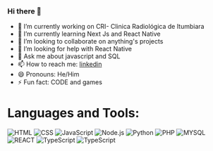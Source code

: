 ### Hi there 👋

<!--
**wilderbarboza/wilderbarboza** is a ✨ _special_ ✨ repository because its `README.md` (this file) appears on your GitHub profile.

Here are some ideas to get you started:
-->
- 🔭 I’m currently working on CRI- Clinica Radiológica de Itumbiara
- 🌱 I’m currently learning Next Js and React Native
- 👯 I’m looking to collaborate on anything's projects
- 🤔 I’m looking for help with React Native
- 💬 Ask me about javascript and SQL
- 📫 How to reach me: [linkedin](https://www.linkedin.com/in/wilder-barboza-885555101/)
- 😄 Pronouns: He/Him
- ⚡ Fun fact: CODE and games

# Languages and Tools:
<picture>
 <source media="(prefers-color-scheme: dark)" srcset="https://img.shields.io/badge/HTML5-E34F26?style=for-the-badge&logo=html5&logoColor=white">
 <source media="(prefers-color-scheme: light)" srcset="https://img.shields.io/badge/HTML5-E34F26?style=for-the-badge&logo=html5&logoColor=white">
 <img alt="HTML" src="">
</picture>
<picture>
 <source media="(prefers-color-scheme: dark)" srcset="https://img.shields.io/badge/CSS3-1572B6?style=for-the-badge&logo=css3&logoColor=white">
 <source media="(prefers-color-scheme: light)" srcset="https://img.shields.io/badge/CSS3-1572B6?style=for-the-badge&logo=css3&logoColor=white">
 <img alt="CSS" src="">
</picture>
<picture>
 <source media="(prefers-color-scheme: dark)" srcset="https://img.shields.io/badge/JavaScript-F7DF1E?style=for-the-badge&logo=javascript&logoColor=black">
 <source media="(prefers-color-scheme: light)" srcset="https://img.shields.io/badge/JavaScript-F7DF1E?style=for-the-badge&logo=javascript&logoColor=black">
 <img alt="JavaScript" src="">
</picture>
<picture>
 <source media="(prefers-color-scheme: dark)" srcset="	https://img.shields.io/badge/Node.js-43853D?style=for-the-badge&logo=node.js&logoColor=white">
 <source media="(prefers-color-scheme: light)" srcset="	https://img.shields.io/badge/Node.js-43853D?style=for-the-badge&logo=node.js&logoColor=white">
 <img alt="Node.js" src="">
</picture>
<picture>
 <source media="(prefers-color-scheme: dark)" srcset="https://img.shields.io/badge/Python-14354C?style=for-the-badge&logo=python&logoColor=white">
 <source media="(prefers-color-scheme: light)" srcset="https://img.shields.io/badge/Python-14354C?style=for-the-badge&logo=python&logoColor=white">
 <img alt="Python" src="">
</picture>
<picture>
 <source media="(prefers-color-scheme: dark)" srcset="https://img.shields.io/badge/PHP-777BB4?style=for-the-badge&logo=php&logoColor=white">
 <source media="(prefers-color-scheme: light)" srcset="https://img.shields.io/badge/PHP-777BB4?style=for-the-badge&logo=php&logoColor=white">
 <img alt="PHP" src="">
</picture>
<picture>
 <source media="(prefers-color-scheme: dark)" srcset="https://img.shields.io/badge/MySQL-00000F?style=for-the-badge&logo=mysql&logoColor=white">
 <source media="(prefers-color-scheme: light)" srcset="https://img.shields.io/badge/MySQL-00000F?style=for-the-badge&logo=mysql&logoColor=white">
 <img alt="MYSQL" src="">
</picture>
<picture>
 <source media="(prefers-color-scheme: dark)" srcset="https://img.shields.io/badge/React-20232A?style=for-the-badge&logo=react&logoColor=61DAFB">
 <source media="(prefers-color-scheme: light)" srcset="https://img.shields.io/badge/React-20232A?style=for-the-badge&logo=react&logoColor=61DAFB">
 <img alt="REACT" src="">
</picture>
<picture>
 <source media="(prefers-color-scheme: dark)" srcset="https://img.shields.io/badge/TypeScript-007ACC?style=for-the-badge&logo=typescript&logoColor=white">
 <source media="(prefers-color-scheme: light)" srcset="https://img.shields.io/badge/TypeScript-007ACC?style=for-the-badge&logo=typescript&logoColor=white">
 <img alt="TypeScript" src="">
</picture>
<picture>
 <source media="(prefers-color-scheme: dark)" srcset="https://img.shields.io/badge/TypeScript-007ACC?style=for-the-badge&logo=typescript&logoColor=white">
 <source media="(prefers-color-scheme: light)" srcset="https://img.shields.io/badge/TypeScript-007ACC?style=for-the-badge&logo=typescript&logoColor=white">
 <img alt="TypeScript" src="">
</picture>
